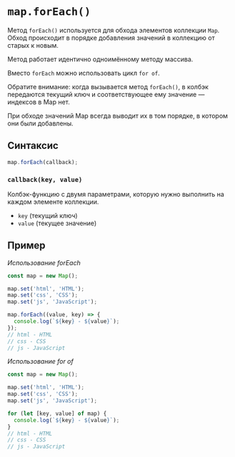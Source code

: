 # `map.forEach()`

Метод `forEach()` используется для обхода элементов коллекции `Map`. Обход происходит в порядке добавления значений в коллекцию от старых к новым.

Метод работает идентично одноимённому методу массива.

Вместо `forEach` можно использовать цикл `for of`.

Обратите внимание: когда вызывается метод `forEach()`, в колбэк передаются текущий ключ и соответствующее ему значение — индексов в Map нет.

При обходе значений Map всегда выводит их в том порядке, в котором они были добавлены.

## Синтаксис

```js
map.forEach(callback);
```

### `callback(key, value)`

Колбэк-функцию с двумя параметрами, которую нужно выполнить на каждом элементе коллекции.

- `key` (текущий ключ)
- `value` (текущее значение)

## Пример

_Использование forEach_

```js
const map = new Map();

map.set('html', 'HTML');
map.set('css', 'CSS');
map.set('js', 'JavaScript');

map.forEach((value, key) => {
  console.log(`${key} - ${value}`);
});
// html - HTML
// css - CSS
// js - JavaScript
```

_Использование for of_

```js
const map = new Map();

map.set('html', 'HTML');
map.set('css', 'CSS');
map.set('js', 'JavaScript');

for (let [key, value] of map) {
  console.log(`${key} - ${value}`);
}
// html - HTML
// css - CSS
// js - JavaScript
```
